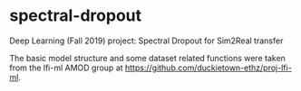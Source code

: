 # spectral-dropout
Deep Learning (Fall 2019) project: Spectral Dropout for Sim2Real transfer

The basic model structure and some dataset related functions were taken from the lfi-ml AMOD group at https://github.com/duckietown-ethz/proj-lfi-ml.
